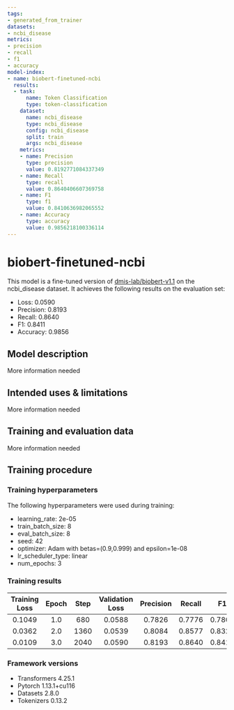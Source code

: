 ```yaml
---
tags:
- generated_from_trainer
datasets:
- ncbi_disease
metrics:
- precision
- recall
- f1
- accuracy
model-index:
- name: biobert-finetuned-ncbi
  results:
  - task:
      name: Token Classification
      type: token-classification
    dataset:
      name: ncbi_disease
      type: ncbi_disease
      config: ncbi_disease
      split: train
      args: ncbi_disease
    metrics:
    - name: Precision
      type: precision
      value: 0.8192771084337349
    - name: Recall
      type: recall
      value: 0.8640406607369758
    - name: F1
      type: f1
      value: 0.8410636982065552
    - name: Accuracy
      type: accuracy
      value: 0.9856218100336114
---
```


<!-- This model card has been generated automatically according to the information the Trainer had access to. You
should probably proofread and complete it, then remove this comment. -->

# biobert-finetuned-ncbi

This model is a fine-tuned version of [dmis-lab/biobert-v1.1](https://huggingface.co/dmis-lab/biobert-v1.1) on the ncbi_disease dataset.
It achieves the following results on the evaluation set:
- Loss: 0.0590
- Precision: 0.8193
- Recall: 0.8640
- F1: 0.8411
- Accuracy: 0.9856

## Model description

More information needed

## Intended uses & limitations

More information needed

## Training and evaluation data

More information needed

## Training procedure

### Training hyperparameters

The following hyperparameters were used during training:
- learning_rate: 2e-05
- train_batch_size: 8
- eval_batch_size: 8
- seed: 42
- optimizer: Adam with betas=(0.9,0.999) and epsilon=1e-08
- lr_scheduler_type: linear
- num_epochs: 3

### Training results

| Training Loss | Epoch | Step | Validation Loss | Precision | Recall | F1     | Accuracy |
|:-------------:|:-----:|:----:|:---------------:|:---------:|:------:|:------:|:--------:|
| 0.1049        | 1.0   | 680  | 0.0588          | 0.7826    | 0.7776 | 0.7801 | 0.9806   |
| 0.0362        | 2.0   | 1360 | 0.0539          | 0.8084    | 0.8577 | 0.8323 | 0.9852   |
| 0.0109        | 3.0   | 2040 | 0.0590          | 0.8193    | 0.8640 | 0.8411 | 0.9856   |


### Framework versions

- Transformers 4.25.1
- Pytorch 1.13.1+cu116
- Datasets 2.8.0
- Tokenizers 0.13.2
